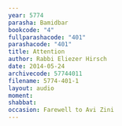 ```yaml
---
year: 5774
parasha: Bamidbar
bookcode: "4"
fullparashacode: "401"
parashacode: "401"
title: Attention
author: Rabbi Eliezer Hirsch
date: 2014-05-24
archivecode: 57744011
filename: 5774-401-1
layout: audio
moment: 
shabbat: 
occasion: Farewell to Avi Zini
---
```

